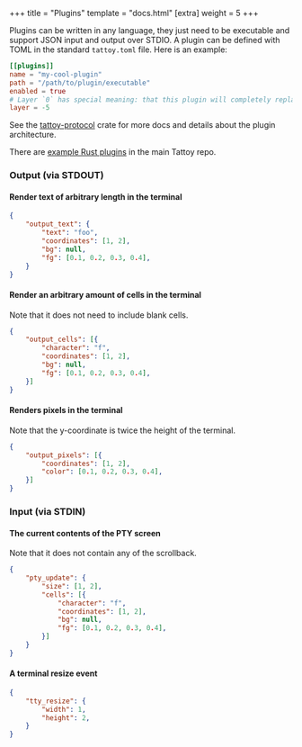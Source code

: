 +++
title = "Plugins"
template = "docs.html"
[extra]
weight = 5
+++

Plugins can be written in any language, they just need to be executable and support JSON input and output over STDIO. A plugin can be defined with TOML in the standard `tattoy.toml` file. Here is an example:
```toml
[[plugins]]
name = "my-cool-plugin"
path = "/path/to/plugin/executable"
enabled = true
# Layer `0` has special meaning: that this plugin will completely replace the user's TTY.
layer = -5
```

See the [tattoy-protocol](https://github.com/tombh/tattoy/tree/main/crates/tattoy-protocol) crate for more docs and details about the plugin architecture.

There are [example Rust plugins](https://github.com/tombh/tattoy/tree/main/crates/tattoy-plugins) in the main Tattoy repo.

### Output (via STDOUT)

#### Render text of arbitrary length in the terminal
```json
{
    "output_text": {
        "text": "foo",
        "coordinates": [1, 2],
        "bg": null,
        "fg": [0.1, 0.2, 0.3, 0.4],
    }
}
```

#### Render an arbitrary amount of cells in the terminal
Note that it does not need to include blank cells.
```json
{
    "output_cells": [{
        "character": "f",
        "coordinates": [1, 2],
        "bg": null,
        "fg": [0.1, 0.2, 0.3, 0.4],
    }]
}
```

#### Renders pixels in the terminal
Note that the y-coordinate is twice the height of the terminal.
```json
{
    "output_pixels": [{
        "coordinates": [1, 2],
        "color": [0.1, 0.2, 0.3, 0.4],
    }]
}
```

### Input (via STDIN)

#### The current contents of the PTY screen
Note that it does not contain any of the scrollback.
```json
{
    "pty_update": {
        "size": [1, 2],
        "cells": [{
            "character": "f",
            "coordinates": [1, 2],
            "bg": null,
            "fg": [0.1, 0.2, 0.3, 0.4],
        }]
    }
}

```

#### A terminal resize event
```json
{
    "tty_resize": {
        "width": 1,
        "height": 2,
    }
}
```
